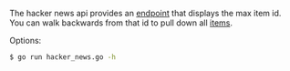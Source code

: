 The hacker news api provides an [endpoint](https://hacker-news.firebaseio.com/v0/maxitem) that displays the max item id. You can walk backwards from that id to pull down all [items](https://github.com/HackerNews/API#items).

Options:
```sh
$ go run hacker_news.go -h
```